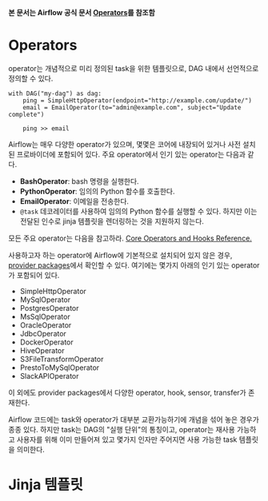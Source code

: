 **본 문서는 Airflow 공식 문서 [Operators](https://airflow.apache.org/docs/apache-airflow/stable/core-concepts/operators.html)를 참조함**
# Operators
operator는 개념적으로 미리 정의된 task을 위한 템플릿으로, DAG 내에서 선언적으로 정의할 수 있다.
```
with DAG("my-dag") as dag:
    ping = SimpleHttpOperator(endpoint="http://example.com/update/")
    email = EmailOperator(to="admin@example.com", subject="Update complete")

    ping >> email
```
Airflow는 매우 다양한 operator가 있으며, 몇몇은 코어에 내장되어 있거나 사전 설치된 프로바이더에 포함되어 있다.
주요 operator에서 인기 있는 operator는 다음과 같다.
- **BashOperator**: bash 명령을 실행한다.
- **PythonOperator**: 임의의 Python 함수를 호출한다.
- **EmailOperator**: 이메일을 전송한다.
- `@task` 데코레이터를 사용하여 임의의 Python 함수를 실행할 수 있다. 하지만 이는 전달된 인수로 jinja 템플릿을 렌더링하는 것을 지원하지 않는다.

모든 주요 operator는 다음을 참고하라. [Core Operators and Hooks Reference.](https://airflow.apache.org/docs/apache-airflow/stable/operators-and-hooks-ref.html)

사용하고자 하는 operator에 Airflow에 기본적으로 설치되어 있지 않은 경우, [provider packages](https://airflow.apache.org/docs/apache-airflow-providers/index.html)에서 확인할 수 있다.
여기에는 몇가지 아래의 인기 있는 operator가 포함되어 있다.
- SimpleHttpOperator
- MySqlOperator
- PostgresOperator
- MsSqlOperator
- OracleOperator
- JdbcOperator
- DockerOperator
- HiveOperator
- S3FileTransformOperator
- PrestoToMySqlOperator
- SlackAPIOperator

이 외에도 provider packages에서 다양한 operator, hook, sensor, transfer가 존재한다.

Airflow 코드에는 task와 operator가 대부분 교환가능하기에 개념을 섞어 놓은 경우가 종종 있다.
하지만 task는 DAG의 "실행 단위"의 통칭이고, operator는 재사용 가능하고 사용자를 위해 이미 만들어져 있고 몇가지 인자만 주어지면 사용 가능한 task 템플릿을 의미한다.
# Jinja 템플릿
